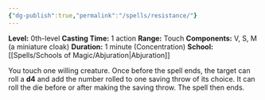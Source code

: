 ```yaml
---
{"dg-publish":true,"permalink":"/spells/resistance/"}
---
```


**Level:** 0th-level
**Casting Time:** 1 action
**Range:** Touch
**Components:** V, S, M (a miniature cloak)
**Duration:** 1 minute (Concentration)
**School:** [[Spells/Schools of Magic/Abjuration\|Abjuration]]

You touch one willing creature. Once before the spell ends, the target can roll a **d4** and add the number rolled to one saving throw of its choice. It can roll the die before or after making the saving throw. The spell then ends.